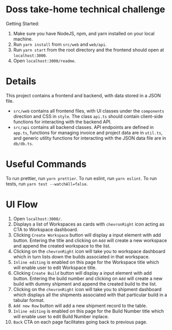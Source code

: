 # Doss take-home technical challenge

Getting Started:

1. Make sure you have NodeJS, npm, and yarn installed on your local machine.
2. Run `yarn install` from `src/web` and `web/api`.
3. Run `yarn start` from the root directory and the frontend should open at `localhost:3000`.
4. Open `localhost:3000/readme`.

# Details

This project contains a frontend and backend, with data stored in a JSON file.

- `src/web` contains all frontend files, with UI classes under the `components` direction and CSS in `style`. The class `api.ts` should contain
  client-side functions for interacting with the backend API.
- `src/api` contains all backend classes. API endpoints are defined in `app.ts`, functions for managing invoice and project data are in `util.ts`,
  and generic utility functions for interacting with the JSON data file are in `db/db.ts`.

# Useful Commands

To run prettier, run `yarn prettier`.
To run eslint, run `yarn eslint`.
To run tests, run `yarn test --watchAll=false`.

# UI Flow

1. Open `localhost:3000/`.
2. Displays a list of Workspaces as cards with `chevronRight` icon acting as CTA to Workspace dashboard.
3. Clicking `Create Workspace` button will display a input element with add button. Entering the title and clicking on `Add` will create a new workspace and append the created workspace to the list.
4. Clicking on the `chevronRight` icon will take you to workspace dashboard which in turn lists down the builds associated in that workspace.
5. `Inline editing` is enabled on this page for the Workspace title which will enable user to edit Workspace title.
6. Clicking `Create Build` button will display a input element with add button. Entering the build number and clicking on `Add` will create a new build with dummy shipment and append the created build to the list.
7. Clicking on the `chevronRight` icon will take you to shipment dashboard which displays all the shipments associated with that particular build in a tabular format.
8. `Add new Row` button will add a new shipment record to the table.
9. `Inline editing` is enabled on this page for the Build Number title which will enable user to edit Build Number inplace.
10. `Back` CTA on each page facilitates going back to previous page.
